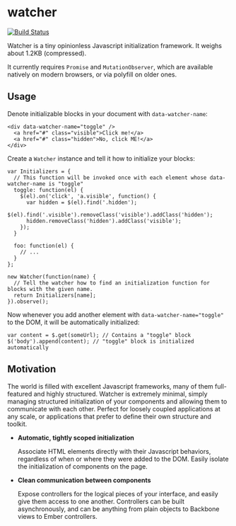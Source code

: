 watcher
=======
[![Build Status](https://travis-ci.org/venturehacks/watcher.svg)](https://travis-ci.org/venturehacks/watcher)

Watcher is a tiny opinionless Javascript initialization framework. It weighs about 1.2KB (compressed).

It currently requires `Promise` and `MutationObserver`, which are available natively on modern browsers, or via 
polyfill on older ones.

Usage
-----

Denote initializable blocks in your document with `data-watcher-name`:

```
<div data-watcher-name="toggle" />
  <a href="#" class="visible">Click me!</a>
  <a href="#" class="hidden">No, click ME!</a>
</div>
```

Create a `Watcher` instance and tell it how to initialize your blocks:

```
var Initializers = {
  // This function will be invoked once with each element whose data-watcher-name is "toggle"
  toggle: function(el) {
    $(el).on('click', 'a.visible', function() {
      var hidden = $(el).find('.hidden');
      $(el).find('.visible').removeClass('visible').addClass('hidden');
      hidden.removeClass('hidden').addClass('visible');
    });
  }
  
  foo: function(el) { 
    // ...
  }
};

new Watcher(function(name) {
  // Tell the watcher how to find an initialization function for blocks with the given name.
  return Initializers[name];
}).observe();
```

Now whenever you add another element with `data-watcher-name="toggle"` to the DOM, it will be automatically initialized:

```
var content = $.get(someUrl); // Contains a "toggle" block
$('body').append(content); // "toggle" block is initialized automatically
```

Motivation
----------

The world is filled with excellent Javascript frameworks, many of them full-featured and highly structured. Watcher is
extremely minimal, simply managing structured initialization of your components and allowing them to communicate with
each other. Perfect for loosely coupled applications at any scale, or applications that prefer to define their own
structure and toolkit.

- **Automatic, tightly scoped initialization**

  Associate HTML elements directly with their Javascript behaviors, regardless of when or where they were added to the
  DOM. Easily isolate the initialization of components on the page.

- **Clean communication between components**

  Expose controllers for the logical pieces of your interface, and easily give them access to one another. Controllers
  can be built asynchronously, and can be anything from plain objects to Backbone views to Ember controllers.

